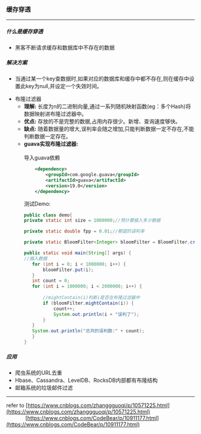 ### 缓存穿透

---

##### 什么是缓存穿透
- 黑客不断请求缓存和数据库中不存在的数据


##### 解决方案
- 当通过某一个key查数据时,如果对应的数据库和缓存中都不存在,则在缓存中设置此key为null,并设定一个失效时间。
* 布隆过滤器
    * **理解:** 长度为n的二进制向量,通过一系列随机映射函数(eg：多个Hash)将数据映射进布隆过滤器中。<br>
    * **优点:** 存放的不是完整的数据,占用内存很少。新增、查询速度够快。<br>
    * **缺点:** 随着数据量的增大,误判率会随之增加,只能判断数据一定不存在,不能判断数据一定存在。
    * **guava实现布隆过滤器:** <br><br>
        导入guava依赖
        ```xml
            <dependency>
                <groupId>com.google.guava</groupId>
                <artifactId>guava</artifactId>
                <version>19.0</version>
            </dependency>
         ```
         测试Demo:
         ```java
        public class demo{
        private static int size = 1000000;//预计要插入多少数据
        
        private static double fpp = 0.01;//期望的误判率

        private static BloomFilter<Integer> bloomFilter = BloomFilter.create(Funnels.integerFunnel(), size, fpp);

        public static void main(String[] args) {
        //插入数据
            for (int i = 0; i < 1000000; i++) {
                bloomFilter.put(i);
            }
            int count = 0;
            for (int i = 1000000; i < 2000000; i++) {
            
                //mightContain(i)判断i是否在布隆过滤器中
                if (bloomFilter.mightContain(i)) {
                    count++;
                    System.out.println(i + "误判了");
                }
            }
            System.out.println("总共的误判数:" + count);
            }
        }
         
         ```
         
##### 应用
- 爬虫系统的URL去重
- Hbase、Cassandra、LevelDB、RocksDB内部都有布隆结构
- 邮箱系统的垃圾邮件过滤

---  
 refer to [https://www.cnblogs.com/zhanggguoqi/p/10571225.html](https://www.cnblogs.com/zhanggguoqi/p/10571225.html)
 <br>&nbsp;&nbsp;&nbsp;&nbsp;&nbsp;&nbsp;&nbsp;&nbsp;&nbsp;&nbsp;&nbsp;&nbsp;&nbsp;[https://www.cnblogs.com/CodeBear/p/10911177.html](https://www.cnblogs.com/CodeBear/p/10911177.html)
    